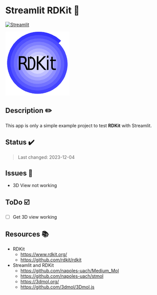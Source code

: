 <!-- markdownlint-disable MD026 -->
# Streamlit RDKit :test_tube:

[![Streamlit](https://img.shields.io/badge/Go%20To-Streamlit%20Cloud-red?logo=streamlit)](https://streamlit.io/)

![RDKit](assets/images/rdkit.png)

## Description :pencil2:

This app is only a simple example project to test **RDKit** with Streamlit.

## Status :heavy_check_mark:

> Last changed: 2023-12-04

## Issues :bug:

- 3D View not working

## ToDo :ballot_box_with_check:

- [ ] Get 3D view working

## Resources :books:

- RDKit
  - <https://www.rdkit.org/>
  - <https://github.com/rdkit/rdkit>
- Streamlit and RDKit
  - <https://github.com/napoles-uach/Medium_Mol>
  - <https://github.com/napoles-uach/stmol>
  - <https://3dmol.org/>
  - <https://github.com/3dmol/3Dmol.js>
